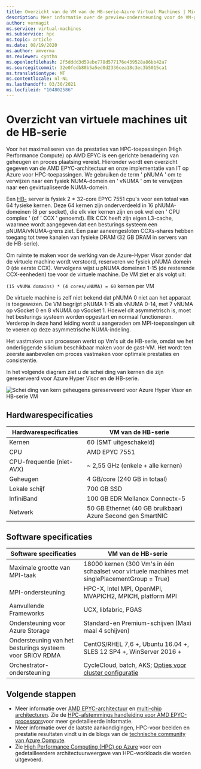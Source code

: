```yaml
---
title: Overzicht van de VM van de HB-serie-Azure Virtual Machines | Microsoft Docs
description: Meer informatie over de preview-ondersteuning voor de VM-grootte van de HB-serie in Azure.
author: vermagit
ms.service: virtual-machines
ms.subservice: hpc
ms.topic: article
ms.date: 08/19/2020
ms.author: amverma
ms.reviewer: cynthn
ms.openlocfilehash: 2f5dddd3d59ebe778d577176e439528a86bb42a7
ms.sourcegitcommit: 32e0fedb80b5a5ed0d2336cea18c3ec3b5015ca1
ms.translationtype: MT
ms.contentlocale: nl-NL
ms.lasthandoff: 03/30/2021
ms.locfileid: "104802586"
---
```

# <a name="hb-series-virtual-machines-overview"></a>Overzicht van virtuele machines uit de HB-serie

Voor het maximaliseren van de prestaties van HPC-toepassingen (High Performance Compute) op AMD EPYC is een gerichte benadering van geheugen en proces plaatsing vereist. Hieronder wordt een overzicht gegeven van de AMD EPYC-architectuur en onze implementatie van IT op Azure voor HPC-toepassingen. We gebruiken de term ' pNUMA ' om te verwijzen naar een fysiek NUMA-domein en ' vNUMA ' om te verwijzen naar een gevirtualiseerde NUMA-domein.

Een [HB-](../../hb-series.md) server is fysiek 2 * 32-core EPYC 7551 cpu's voor een totaal van 64 fysieke kernen. Deze 64 kernen zijn onderverdeeld in 16 pNUMA-domeinen (8 per socket), die elk vier kernen zijn en ook wel een ' CPU complex ' (of ' CCX ' genoemd). Elk CCX heeft zijn eigen L3-cache, waarmee wordt aangegeven dat een besturings systeem een pNUMA/vNUMA-grens ziet. Een paar aaneengesloten CCXs-shares hebben toegang tot twee kanalen van fysieke DRAM (32 GB DRAM in servers van de HB-serie).

Om ruimte te maken voor de werking van de Azure-Hyper Visor zonder dat de virtuele machine wordt verstoord, reserveren we fysiek pNUMA domein 0 (de eerste CCX). Vervolgens wijst u pNUMA domeinen 1-15 (de resterende CCX-eenheden) toe voor de virtuele machine. De VM ziet er als volgt uit:

`(15 vNUMA domains) * (4 cores/vNUMA) = 60` kernen per VM

De virtuele machine is zelf niet bekend dat pNUMA 0 niet aan het apparaat is toegewezen. De VM begrijpt pNUMA 1-15 als vNUMA 0-14, met 7 vNUMA op vSocket 0 en 8 vNUMA op vSocket 1. Hoewel dit asymmetrisch is, moet het besturings systeem worden opgestart en normaal functioneren. Verderop in deze hand leiding wordt u aangeraden om MPI-toepassingen uit te voeren op deze asymmetrische NUMA-indeling.

Het vastmaken van processen werkt op Vm's uit de HB-serie, omdat we het onderliggende silicium beschikbaar maken voor de gast-VM. Het wordt ten zeerste aanbevolen om proces vastmaken voor optimale prestaties en consistentie.

In het volgende diagram ziet u de schei ding van kernen die zijn gereserveerd voor Azure Hyper Visor en de HB-serie.

![Schei ding van kern geheugens gereserveerd voor Azure Hyper Visor en HB-serie VM](./media/architecture/hb-segregation-cores.png)

## <a name="hardware-specifications"></a>Hardwarespecificaties

| Hardwarespecificaties                | VM van de HB-serie                     |
|----------------------------------|----------------------------------|
| Kernen                            | 60 (SMT uitgeschakeld)                |
| CPU                              | AMD EPYC 7551                    |
| CPU-frequentie (niet-AVX)          | ~ 2,55 GHz (enkele + alle kernen)   |
| Geheugen                           | 4 GB/core (240 GB in totaal)         |
| Lokale schijf                       | 700 GB SSD                       |
| InfiniBand                       | 100 GB EDR Mellanox Connectx-5 |
| Netwerk                          | 50 GB Ethernet (40 GB bruikbaar) Azure Second gen SmartNIC |

## <a name="software-specifications"></a>Software specificaties

| Software specificaties           |VM van de HB-serie           |
|-----------------------------|-----------------------|
| Maximale grootte van MPI-taak            | 18000 kernen (300 Vm's in één schaalset voor virtuele machines met singlePlacementGroup = True)  |
| MPI-ondersteuning                 | HPC-X, Intel MPI, OpenMPI, MVAPICH2, MPICH, platform MPI  |
| Aanvullende Frameworks       | UCX, libfabric, PGAS |
| Ondersteuning voor Azure Storage       | Standard-en Premium-schijven (Maxi maal 4 schijven) |
| Ondersteuning van het besturings systeem voor SRIOV RDMA   | CentOS/RHEL 7,6 +, Ubuntu 16.04 +, SLES 12 SP4 +, WinServer 2016 +  |
| Orchestrator-ondersteuning        | CycleCloud, batch, AKS; [Opties voor cluster configuratie](../../sizes-hpc.md#cluster-configuration-options) |

## <a name="next-steps"></a>Volgende stappen

- Meer informatie over [AMD EPYC-architectuur](https://bit.ly/2Epv3kC) en [multi-chip architecturen](https://bit.ly/2GpQIMb). Zie de [HPC-afstemmings handleiding voor AMD EPYC-processors](https://bit.ly/2T3AWZ9)voor meer gedetailleerde informatie.
- Meer informatie over de laatste aankondigingen, HPC-voor beelden en prestatie resultaten vindt u in de blogs van de [technische community van Azure Compute](https://techcommunity.microsoft.com/t5/azure-compute/bg-p/AzureCompute).
- Zie [High Performance Computing (HPC) op Azure](/azure/architecture/topics/high-performance-computing/) voor een gedetailleerdere architectuurweergave van HPC-workloads die worden uitgevoerd.
